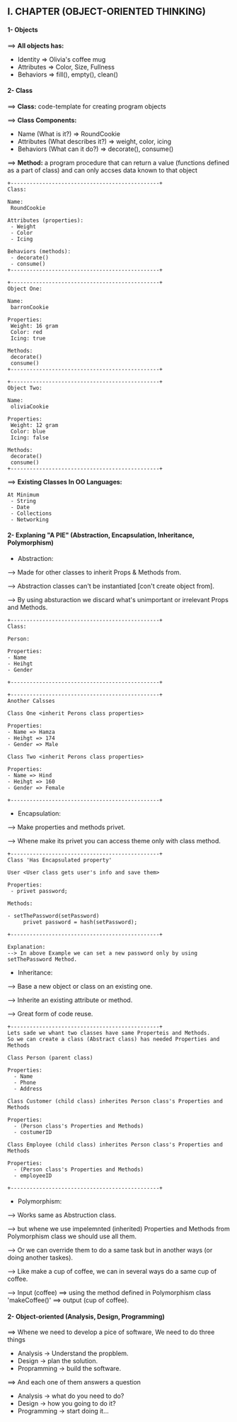 ## I. CHAPTER (OBJECT-ORIENTED THINKING)

#### 1- Objects

==> **All objects has:**

- Identity => Olivia's coffee mug
- Attributes => Color, Size, Fullness
- Behaviors => fill(), empty(), clean()

#### 2- Class

==> **Class:** code-template for creating program objects

==> **Class Components:**
 
 - Name (What is it?) => RoundCookie
 - Attributes (What describes it?) => weight, color, icing
 - Behaviors (What can it do?) => decorate(), consume()
 
 ==> **Method:** a program procedure that can return a value (functions defined as a part of class) and can only accses data known to that object
 
 ```
+-----------------------------------------------+
Class:
 
 Name: 
  RoundCookie
            
 Attributes (properties): 
  - Weight
  - Color
  - Icing
    
 Behaviors (methods):             
  - decorate()
  - consume()
+-----------------------------------------------+

+-----------------------------------------------+
Object One:

 Name: 
  barronCookie
            
 Properties:
  Weight: 16 gram
  Color: red
  Icing: true
    
 Methods:           
  decorate()
  consume()
+-----------------------------------------------+

+-----------------------------------------------+
Object Two:

 Name: 
  oliviaCookie
            
 Properties:
  Weight: 12 gram
  Color: blue
  Icing: false
    
 Methods:           
  decorate()
  consume()
+-----------------------------------------------+
```

 ==> **Existing Classes In OO Languages:** 
 
 ```
 At Minimum
  - String
  - Date
  - Collections
  - Networking
 ```

#### 2- Explaning "A PIE" (Abstraction, Encapsulation, Inheritance, Polymorphism)


- Abstraction:
 
--> Made for other classes to inherit Props & Methods from.

--> Abstraction classes can't be instantiated [con't create object from].

--> By using absturaction we discard what's unimportant or irrelevant Props and Methods.

  ```
+-----------------------------------------------+
Class:
 
 Person: 
            
Properties: 
  - Name
  - Heihgt
  - Gender
    
+-----------------------------------------------+

+-----------------------------------------------+
Another Calsses

Class One <inherit Perons class properties>
            
Properties: 
  - Name => Hamza
  - Heihgt => 174
  - Gender => Male
    
Class Two <inherit Perons class properties>
            
Properties: 
  - Name => Hind
  - Heihgt => 160
  - Gender => Female
    
+-----------------------------------------------+

 ```
 
 - Encapsulation:
 
--> Make properties and methods privet.

--> Whene make its privet you can access theme only with class method.


 ```
+-----------------------------------------------+
Class 'Has Encapsulated property'

User <User class gets user's info and save them>
            
Properties: 
  - privet password;
    
Methods:

- setThePassword(setPassword)
      privet password = hash(setPassword);
 
+-----------------------------------------------+

 Explanation:
 --> In above Example we can set a new password only by using setThePassword Method.
 ```

 - Inheritance:
 
--> Base a new object or class on an existing one.

--> Inherite an existing attribute or method.

--> Great form of code reuse.

```
+-----------------------------------------------+
Lets sade we whant two classes have same Properteis and Methods.
So we can create a class (Abstract class) has needed Properties and Methods

Class Person (parent class)

Properties: 
  - Name
  - Phone
  - Address

Class Customer (child class) inherites Person class's Properties and Methods
            
Properties: 
  - (Person class's Properties and Methods)
  - costumerID
    
Class Employee (child class) inherites Person class's Properties and Methods
            
Properties: 
  - (Person class's Properties and Methods)
  - employeeID
 
+-----------------------------------------------+
 ```

- Polymorphism:
 
--> Works same as Abstruction class.

--> but whene we use impelemnted (inherited) Properties and Methods from Polymorphism class we should use all them.

--> Or we can override them to do a same task but in another ways (or doing another taskes).

--> Like make a cup of coffee, we can in several ways do a same cup of coffee.

--> Input (coffee) ==> using the method defined in Polymorphism class 'makeCoffee()' ==> output (cup of coffee).

#### 2- Object-oriented (Analysis, Design, Programming)

==> Whene we need to develop a pice of software, We need to do three things

- Analysis -> Understand the propblem.
- Design   -> plan the solution.
- Propramming -> build the software.

==> And each one of them answers a question

- Analysis -> what do you need to do?
- Design -> how you going to do it?
- Programming -> start doing it...
